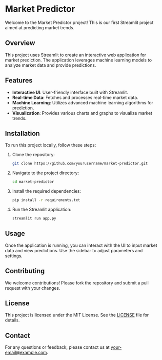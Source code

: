 # Market Predictor

Welcome to the Market Predictor project! This is our first Streamlit project aimed at predicting market trends.

## Overview

This project uses Streamlit to create an interactive web application for market prediction. The application leverages machine learning models to analyze market data and provide predictions.

## Features

- **Interactive UI**: User-friendly interface built with Streamlit.
- **Real-time Data**: Fetches and processes real-time market data.
- **Machine Learning**: Utilizes advanced machine learning algorithms for prediction.
- **Visualization**: Provides various charts and graphs to visualize market trends.

## Installation

To run this project locally, follow these steps:

1. Clone the repository:
    ```bash
    git clone https://github.com/yourusername/market-predictor.git
    ```
2. Navigate to the project directory:
    ```bash
    cd market-predictor
    ```
3. Install the required dependencies:
    ```bash
    pip install -r requirements.txt
    ```
4. Run the Streamlit application:
    ```bash
    streamlit run app.py
    ```

## Usage

Once the application is running, you can interact with the UI to input market data and view predictions. Use the sidebar to adjust parameters and settings.

## Contributing

We welcome contributions! Please fork the repository and submit a pull request with your changes.

## License

This project is licensed under the MIT License. See the [LICENSE](LICENSE) file for details.

## Contact

For any questions or feedback, please contact us at [your-email@example.com](mailto:your-email@example.com).
